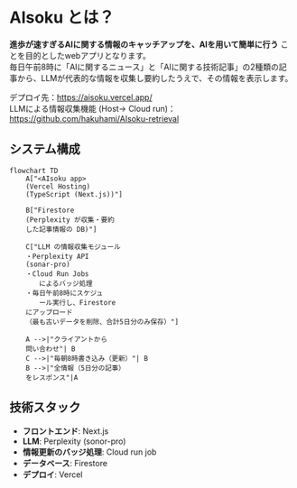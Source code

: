 # AIsoku とは？

**進歩が速すぎるAIに関する情報のキャッチアップを、AIを用いて簡単に行う**
ことを目的としたwebアプリとなります。  
毎日午前8時に「AIに関するニュース」と「AIに関する技術記事」の2種類の記事から、LLMが代表的な情報を収集し要約したうえで、その情報を表示します。

デプロイ先：https://aisoku.vercel.app/  
LLMによる情報収集機能 (Host→ Cloud run)：https://github.com/hakuhami/AIsoku-retrieval

## システム構成

```mermaid
flowchart TD
    A["<AIsoku app>
    (Vercel Hosting)
    (TypeScript (Next.js))"]
    
    B["Firestore
    (Perplexity が収集・要約
    した記事情報の DB)"]

    C["LLM の情報収集モジュール
    ・Perplexity API
    (sonar-pro)
    ・Cloud Run Jobs
    　　によるバッジ処理
    ・毎日午前8時にスケジュ
    　　ール実行し、Firestore
    にアップロード
    （最も古いデータを削除、合計5日分のみ保存）"]

    A -->|"クライアントから
    問い合わせ"| B
    C -->|"毎朝8時書き込み（更新）"| B
    B -->|"全情報（5日分の記事）
    をレスポンス"|A
```

## 技術スタック

- **フロントエンド**: Next.js
- **LLM**: Perplexity (sonor-pro)
- **情報更新のバッジ処理**: Cloud run job
- **データベース**: Firestore
- **デプロイ**: Vercel